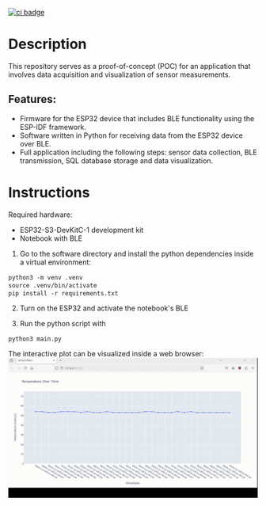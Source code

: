 [![ci badge](https://github.com/rmfukuda/sensor-poc/actions/workflows/ci.yml/badge.svg)](https://github.com/rmfukuda/sensor-poc/actions/workflows/ci.yml)

# Description
This repository serves as a proof-of-concept (POC) for an application that involves data acquisition and visualization of sensor measurements.


## Features:
- Firmware for the ESP32 device that includes BLE functionality using the ESP-IDF framework.
- Software written in Python for receiving data from the ESP32 device over BLE.
- Full application including the following steps: sensor data collection, BLE transmission, SQL database storage and data visualization.


# Instructions
Required hardware:
- ESP32-S3-DevKitC-1 development kit
- Notebook with BLE

1. Go to the software directory and install the python dependencies inside a virtual environment:
```
python3 -m venv .venv
source .venv/bin/activate
pip install -r requirements.txt
```

2. Turn on the ESP32 and activate the notebook's BLE

3. Run the python script with
```
python3 main.py
```

The interactive plot can be visualized inside a web browser:
![python interactive plot](img/interactive_plot.gif)
